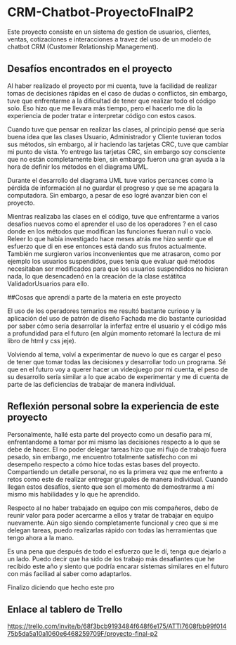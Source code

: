 # CRM-Chatbot-ProyectoFInalP2

Este proyecto consiste en un sistema de gestion de usuarios, clientes, ventas, cotizaciones e interacciones a travez del uso de un modelo de chatbot CRM (Customer Relationship Management). 

## Desafíos encontrados en el proyecto

Al haber realizado el proyecto por mi cuenta, tuve la facilidad de realizar tomas de decisiones rápidas en el caso de dudas o conflictos, sin embargo, tuve que enfrentarme a la dificultad de tener que realizar todo el código solo. Eso hizo que me llevara más tiempo, pero el hacerlo me dio la experiencia de poder tratar e interpretar código con estos casos. 

Cuando tuve que pensar en realizar las clases, al principio pensé que sería buena idea que las clases Usuario, Administrador y Cliente tuvieran todos sus métodos, sin embargo, al ir haciendo las tarjetas CRC, tuve que cambiar mi punto de vista. Yo entrego las tarjetas CRC, sin embargo soy consciente que no están completamente bien, sin embargo fueron una gran ayuda a la hora de definir los métodos en el diagrama UML.

Durante el desarrollo del diagrama UML tuve varios percances como la pérdida de información al no guardar el progreso y que se me apagara la computadora. Sin embargo, a pesar de eso logré avanzar bien con el proyecto.

Mientras realizaba las clases en el código, tuve que enfrentarme a varios desafíos nuevos como el aprender el uso de los operadores ? en el caso donde en los métodos que modifican las funciones fueran null o vacío. Releer lo que había investigado hace meses atrás me hizo sentir que el esfuerzo que di en ese entonces está dando sus frutos actualmente. También me surgieron varios inconvenientes que me atrasaron, como por ejemplo los usuarios suspendidos, pues tenía que evaluar qué métodos necesitaban ser modificados para que los usuarios suspendidos no hicieran nada, lo que desencadenó en la creación de la clase estátitca ValidadorUsuarios para ello. 

##Cosas que aprendí a parte de la materia en este proyecto

El uso de los operadores ternarios me resultó bastante curioso y la aplicación del uso de patrón de diseño Fachada me dio bastante curiosidad por saber cómo sería desarrollar la inferfaz entre el usuario y el código más a profundidad para el futuro (en algún momento retomaré la lectura de mi libro de html y css jeje). 

Volviendo al tema, volví a experimentar de nuevo lo que es cargar el peso de tener que tomar todas las decisiones y desarrollar todo un programa. Sé que en el futuro voy a querer hacer un videojuego por mi cuenta, el peso de su desarrollo sería similar a lo que acabo de experimentar y me di cuenta de parte de las deficiencias de trabajar de manera individual.

## Reflexión personal sobre la experiencia de este proyecto

Personalmente, hallé esta parte del proyecto como un desafío para mí, enfrentandome a tomar por mi mismo las decisiones respecto a lo que se debe de hacer. El no poder delegar tareas hizo que mi flujo de trabajo fuera pesado, sin embargo, me encuentro totalmente satisfecho con mi desempeño respecto a cómo hice todas estas bases del proyecto. Compartiendo un detalle personal, no es la primera vez que me enfrento a retos como este de realizar entregar grupales de manera individual. Cuando llegan estos desafíos, siento que son el momento de demostrarme a mí mismo mis habilidades y lo que he aprendido. 

Respecto al no haber trabajado en equipo con mis compañeros, debo de reunir valor para poder acercarme a ellos y tratar de trabajar en equipo nuevamente. Aún sigo siendo completamente funcional y creo que si me delegan tareas, puedo realizarlas rápido con todas las herramientas que tengo ahora a la mano. 

Es una pena que después de todo el esfuerzo que le dí, tenga que dejarlo a un lado. Puedo decir que ha sido de los trabajo más desafiantes que he recibido este año y siento que podría encarar sistemas similares en el futuro con más faciliad al saber como adaptarlos. 

Finalizo diciendo que hecho este pro

## Enlace al tablero de Trello

https://trello.com/invite/b/68f3bcb9193484f648f6e175/ATTI7608fbb99f01475b5da5a10a1060e6468259709F/proyecto-final-p2
